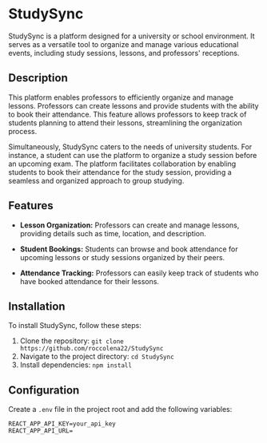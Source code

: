 # StudySync

StudySync is a platform designed for a university or school environment. It serves as a versatile tool to organize and manage various educational events, including study sessions, lessons, and professors' receptions.

## Description

This platform enables professors to efficiently organize and manage lessons. Professors can create lessons and provide students with the ability to book their attendance. This feature allows professors to keep track of students planning to attend their lessons, streamlining the organization process.

Simultaneously, StudySync caters to the needs of university students. For instance, a student can use the platform to organize a study session before an upcoming exam. The platform facilitates collaboration by enabling students to book their attendance for the study session, providing a seamless and organized approach to group studying.

## Features

- **Lesson Organization:**
  Professors can create and manage lessons, providing details such as time, location, and description.

- **Student Bookings:**
  Students can browse and book attendance for upcoming lessons or study sessions organized by their peers.

- **Attendance Tracking:**
  Professors can easily keep track of students who have booked attendance for their lessons.

## Installation

To install StudySync, follow these steps:

1. Clone the repository: `git clone https://github.com/roccolena22/StudySync`
2. Navigate to the project directory: `cd StudySync`
3. Install dependencies: `npm install`

## Configuration

Create a `.env` file in the project root and add the following variables:

```env
REACT_APP_API_KEY=your_api_key
REACT_APP_API_URL=
